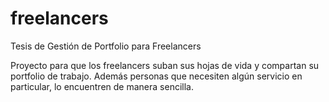 freelancers
===========

Tesis de Gestión de Portfolio para Freelancers

Proyecto para que los freelancers suban sus hojas de vida y compartan su portfolio de trabajo. Además personas que necesiten algún servicio en particular, lo encuentren de manera sencilla.
